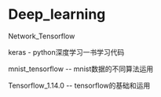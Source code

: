 # Deep_learning
Network_Tensorflow

keras  - python深度学习一书学习代码

mnist_tensorflow -- mnist数据的不同算法运用

Tensorflow_1.14.0 -- tensorflow的基础和运用

